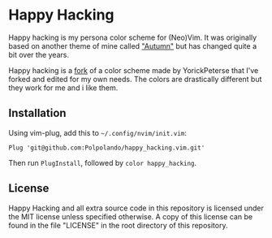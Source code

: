 # Happy Hacking

Happy hacking is my persona color scheme for (Neo)Vim. It was originally
based on another theme of mine called ["Autumn"][autumn] but has changed quite a
bit over the years.

Happy hacking is a [fork][fork] of a color scheme made by YorickPeterse that I've forked and edited
for my own needs.
The colors are drastically different but they work for me and i like them.

## Installation

Using vim-plug, add this to `~/.config/nvim/init.vim`:

    Plug 'git@github.com:Polpolando/happy_hacking.vim.git'

Then run `PlugInstall`, followed by `color happy_hacking`.

## License

Happy Hacking and all extra source code in this repository is licensed under
the MIT license unless specified otherwise. A copy of this license can be found
in the file "LICENSE" in the root directory of this repository.

[autumn]: https://github.com/yorickpeterse/autumn.vim
[fork]: https://github.com/yorickpeterse/happy_hacking.vim
